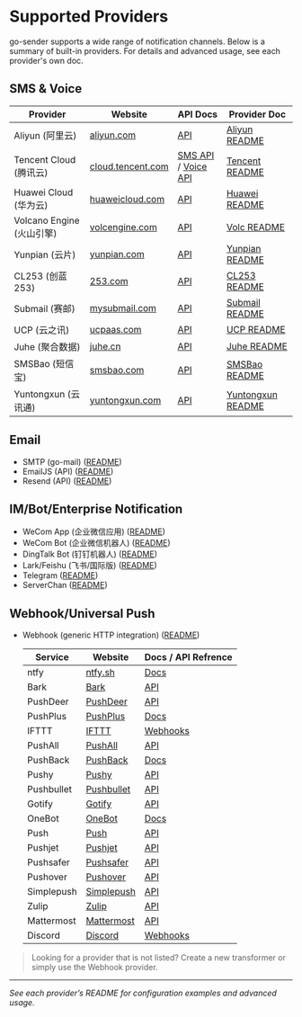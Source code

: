 # Supported Providers

go-sender supports a wide range of notification channels. Below is a summary of built-in providers. For details and advanced usage, see each provider's own doc.

## SMS & Voice

| Provider                  | Website                                        | API Docs                                                                                                                             | Provider Doc                                    |
| ------------------------- | ---------------------------------------------- | ------------------------------------------------------------------------------------------------------------------------------------ | ----------------------------------------------- |
| Aliyun (阿里云)           | [aliyun.com](https://www.aliyun.com)           | [API](https://help.aliyun.com/zh/sms/developer-reference/api-dysmsapi-2017-05-25-sendsms)                                            | [Aliyun README](../providers/sms/README.md)     |
| Tencent Cloud (腾讯云)    | [cloud.tencent.com](https://cloud.tencent.com) | [SMS API](https://cloud.tencent.com/document/product/382/55981) / [Voice API](https://cloud.tencent.com/document/product/1128/51559) | [Tencent README](../providers/sms/README.md)    |
| Huawei Cloud (华为云)     | [huaweicloud.com](https://www.huaweicloud.com) | [API](https://support.huaweicloud.com/intl/zh-cn/api-msgsms/sms_05_0001.html)                                                        | [Huawei README](../providers/sms/README.md)     |
| Volcano Engine (火山引擎) | [volcengine.com](https://www.volcengine.com)   | [API](https://www.volcengine.com/docs/63933)                                                                                         | [Volc README](../providers/sms/README.md)       |
| Yunpian (云片)            | [yunpian.com](https://www.yunpian.com)         | [API](https://www.yunpian.com/official/document/sms/zh_CN/domestic_list)                                                             | [Yunpian README](../providers/sms/README.md)    |
| CL253 (创蓝 253)          | [253.com](https://www.253.com)                 | [API](https://www.253.com/api)                                                                                                       | [CL253 README](../providers/sms/README.md)      |
| Submail (赛邮)            | [mysubmail.com](https://www.mysubmail.com/)    | [API](https://www.mysubmail.com/documents)                                                                                           | [Submail README](../providers/sms/README.md)    |
| UCP (云之讯)              | [ucpaas.com](https://www.ucpaas.com)           | [API](http://docs.ucpaas.com)                                                                                                        | [UCP README](../providers/sms/README.md)        |
| Juhe (聚合数据)           | [juhe.cn](https://www.juhe.cn)                 | [API](https://www.juhe.cn/docs)                                                                                                      | [Juhe README](../providers/sms/README.md)       |
| SMSBao (短信宝)           | [smsbao.com](https://www.smsbao.com)           | [API](https://www.smsbao.com/openapi)                                                                                                | [SMSBao README](../providers/sms/README.md)     |
| Yuntongxun (云讯通)       | [yuntongxun.com](https://www.yuntongxun.com)   | [API](https://www.yuntongxun.com/developer-center)                                                                                   | [Yuntongxun README](../providers/sms/README.md) |

## Email

- SMTP (go-mail) ([README](../providers/email/README.md))
- EmailJS (API) ([README](../providers/emailapi/README.md))
- Resend (API) ([README](../providers/emailapi/README.md))

## IM/Bot/Enterprise Notification

- WeCom App (企业微信应用) ([README](../providers/wecomapp/README.md))
- WeCom Bot (企业微信机器人) ([README](../providers/wecombot/README.md))
- DingTalk Bot (钉钉机器人) ([README](../providers/dingtalk/README.md))
- Lark/Feishu (飞书/国际版) ([README](../providers/lark/README.md))
- Telegram ([README](../providers/telegram/README.md))
- ServerChan ([README](../providers/serverchan/README.md))

## Webhook/Universal Push

- Webhook (generic HTTP integration) ([README](../providers/webhook/README.md))

  | Service    | Website                                          | Docs / API Refrence                                                 |
  | ---------- | ------------------------------------------------ | ------------------------------------------------------------------- |
  | ntfy       | [ntfy.sh](https://ntfy.sh/)                      | [Docs](https://docs.ntfy.sh/publish/)                               |
  | Bark       | [Bark](https://github.com/Finb/Bark)             | [API](https://github.com/Finb/Bark#http-api)                        |
  | PushDeer   | [PushDeer](https://github.com/easychen/pushdeer) | [API](https://github.com/easychen/pushdeer#api)                     |
  | PushPlus   | [PushPlus](https://pushplus.hxtrip.com/)         | [Docs](https://pushplus.hxtrip.com/message.html)                    |
  | IFTTT      | [IFTTT](https://ifttt.com/)                      | [Webhooks](https://ifttt.com/maker_webhooks)                        |
  | PushAll    | [PushAll](https://pushall.ru/)                   | [API](https://pushall.ru/api/)                                      |
  | PushBack   | [PushBack](https://pushback.io/)                 | [Docs](https://docs.pushback.io/)                                   |
  | Pushy      | [Pushy](https://pushy.me/)                       | [API](https://pushy.me/docs/api/send-notifications)                 |
  | Pushbullet | [Pushbullet](https://www.pushbullet.com/)        | [API](https://docs.pushbullet.com/#create-push)                     |
  | Gotify     | [Gotify](https://gotify.net/)                    | [API](https://gotify.net/docs/api/push/)                            |
  | OneBot     | [OneBot](https://github.com/botuniverse/onebot)  | [Docs](https://github.com/botuniverse/onebot/blob/master/README.md) |
  | Push       | [Push](https://push.techulus.com/)               | [API](https://docs.push.techulus.com/)                              |
  | Pushjet    | [Pushjet](https://pushjet.io/)                   | [API](https://pushjet.io/docs/api/)                                 |
  | Pushsafer  | [Pushsafer](https://www.pushsafer.com/)          | [API](https://www.pushsafer.com/en/pushapi)                         |
  | Pushover   | [Pushover](https://pushover.net/)                | [API](https://pushover.net/api)                                     |
  | Simplepush | [Simplepush](https://simplepush.io/)             | [API](https://simplepush.io/api)                                    |
  | Zulip      | [Zulip](https://zulip.com/)                      | [API](https://zulip.com/api/send-message)                           |
  | Mattermost | [Mattermost](https://mattermost.com/)            | [API](https://api.mattermost.com/)                                  |
  | Discord    | [Discord](https://discord.com/)                  | [Webhooks](https://discord.com/developers/docs/resources/webhook)   |

> Looking for a provider that is not listed? Create a new transformer or simply use the Webhook provider.

---

_See each provider’s README for configuration examples and advanced usage._
